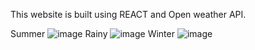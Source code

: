 This website is built using REACT and Open weather API.


Summer
![image](https://github.com/Zoyaaaaaaa/WeatherApp/assets/126981793/93534c61-925c-4105-aa0b-649012d579e7)
Rainy
![image](https://github.com/Zoyaaaaaaa/WeatherApp/assets/126981793/bcb156bb-a95b-430a-be78-58135a7367ab)
Winter
![image](https://github.com/Zoyaaaaaaa/WeatherApp/assets/126981793/200b198c-31cf-4c2c-a933-80e0d18357e1)


